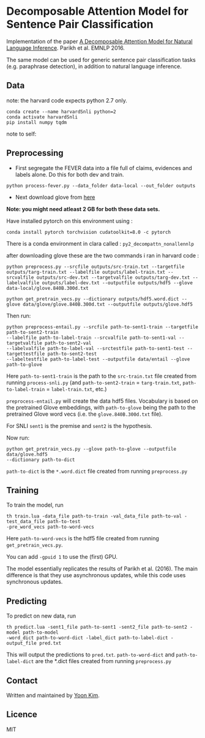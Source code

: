# Decomposable Attention Model for Sentence Pair Classification

Implementation of the paper [A Decomposable Attention Model for Natural Language Inference](https://arxiv.org/abs/1606.01933). Parikh et al. EMNLP 2016.

The same model can be used for generic sentence pair classification tasks (e.g. paraphrase detection), in addition to natural language inference.

## Data

note: the harvard code expects python 2.7 only.

```
conda create --name harvardSnli python=2
conda activate harvardSnli
pip install numpy tqdm
```
note to self:



## Preprocessing
- First segregate the FEVER data into a file full of claims, evidences and labels alone. Do this for both dev and train.
```
python process-fever.py --data_folder data-local --out_folder outputs
```

- Next download glove from [here](http://nlp.stanford.edu/projects/glove/)

**Note: you might need atleast 2 GB for both these data sets.**

Have installed pytorch on this environment using :

`conda install pytorch torchvision cudatoolkit=8.0 -c pytorch`

There is a conda environment in clara called : `py2_decompattn_nonallennlp`

after downloading  glove these are the two commands i ran in harvard code :

```
python preprocess.py --srcfile outputs/src-train.txt --targetfile outputs/targ-train.txt --labelfile outputs/label-train.txt --srcvalfile outputs/src-dev.txt --targetvalfile outputs/targ-dev.txt --labelvalfile outputs/label-dev.txt --outputfile outputs/hdf5 --glove data-local/glove.840B.300d.txt
```

```
python get_pretrain_vecs.py --dictionary outputs/hdf5.word.dict --glove data/glove/glove.840B.300d.txt --outputfile outputs/glove.hdf5
```


Then run:
```
python preprocess-entail.py --srcfile path-to-sent1-train --targetfile path-to-sent2-train
--labelfile path-to-label-train --srcvalfile path-to-sent1-val --targetvalfile path-to-sent2-val
--labelvalfile path-to-label-val --srctestfile path-to-sent1-test --targettestfile path-to-sent2-test
--labeltestfile path-to-label-test --outputfile data/entail --glove path-to-glove
```
Here `path-to-sent1-train` is the path to the `src-train.txt` file created from running `process-snli.py` (and `path-to-sent2-train` = `targ-train.txt`, `path-to-label-train` = `label-train.txt`, etc.)

`preprocess-entail.py` will create the data hdf5 files. Vocabulary is based on the pretrained Glove embeddings,
with `path-to-glove` being the path to the pretrained Glove word vecs (i.e. the `glove.840B.300d.txt`
file).

For SNLI `sent1` is the premise and `sent2` is the hypothesis.

Now run:
```
python get_pretrain_vecs.py --glove path-to-glove --outputfile data/glove.hdf5
--dictionary path-to-dict
```
`path-to-dict` is the `*.word.dict` file created from running `preprocess.py`

## Training
To train the model, run 
```
th train.lua -data_file path-to-train -val_data_file path-to-val -test_data_file path-to-test
-pre_word_vecs path-to-word-vecs
```
Here `path-to-word-vecs` is the hdf5 file created from running `get_pretrain_vecs.py`.

You can add `-gpuid 1` to use the (first) GPU.

The model essentially replicates the results of Parikh et al. (2016). The main difference is that
they use asynchronous updates, while this code uses synchronous updates.

## Predicting
To predict on new data, run
```
th predict.lua -sent1_file path-to-sent1 -sent2_file path-to-sent2 -model path-to-model
-word_dict path-to-word-dict -label_dict path-to-label-dict -output_file pred.txt
```
This will output the predictions to `pred.txt`. `path-to-word-dict` and `path-to-label-dict` are the
*.dict files created from running `preprocess.py`

## Contact

Written and maintained by <a href="http://yoon.io">Yoon Kim</a>.

## Licence
MIT
